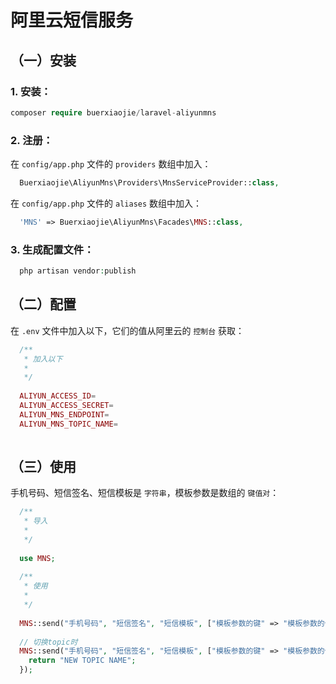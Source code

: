 # 阿里云短信服务

## （一）安装

### 1. 安装：


```php
composer require buerxiaojie/laravel-aliyunmns
```

### 2. 注册：


在 `config/app.php` 文件的 `providers` 数组中加入：

```php
  Buerxiaojie\AliyunMns\Providers\MnsServiceProvider::class,
```


在 `config/app.php` 文件的 `aliases` 数组中加入：

```php
  'MNS' => Buerxiaojie\AliyunMns\Facades\MNS::class,
```


### 3. 生成配置文件：


```php
  php artisan vendor:publish
```


## （二）配置

在 `.env` 文件中加入以下，它们的值从阿里云的 `控制台` 获取：

```php
  /**
   * 加入以下
   * 
   */
   
  ALIYUN_ACCESS_ID=
  ALIYUN_ACCESS_SECRET=
  ALIYUN_MNS_ENDPOINT=
  ALIYUN_MNS_TOPIC_NAME=
 
```

## （三）使用


手机号码、短信签名、短信模板是 `字符串`，模板参数是数组的 `键值对`：

```php
  /**
   * 导入
   *
   */
   
  use MNS;
  
  /**
   * 使用
   *
   */
   
  MNS::send("手机号码", "短信签名", "短信模板", ["模板参数的键" => "模板参数的值"]);
  
  // 切换topic时
  MNS::send("手机号码", "短信签名", "短信模板", ["模板参数的键" => "模板参数的值"], function() {
  	return "NEW TOPIC NAME";
  });
 
```
